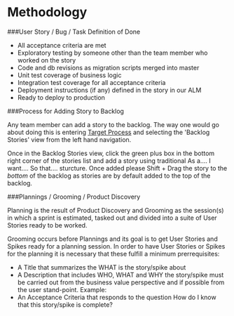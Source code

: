 Methodology
===========


###User Story / Bug / Task Definition of Done

* All acceptance criteria are met
* Exploratory testing by someone other than the team member who worked on the story
* Code and db revisions as migration scripts merged into master
* Unit test coverage of business logic
* Integration test coverage for all acceptance criteria
* Deployment instructions (if any) defined in the story in our ALM 
* Ready to deploy to production

###Process for Adding Story to Backlog

Any team member can add a story to the backlog. The way one would go about doing this is entering [Target Process](https://orchardmile.tpondemand.com) and selecting the 'Backlog Stories' view from the left hand navigation.

Once in the Backlog Stories view, click the green plus box in the bottom right corner of the stories list and add a story using traditional As a.... I want.... So that.... sturcture. Once added please Shift + Drag the story to the _bottom_ of the backlog as stories are by default added to the top of the backlog.  

###Plannings / Grooming / Product Discovery

Planning is the result of Product Discovery and Grooming as the session(s) in which a sprint is estimated, tasked out and divided into a suite of User Stories ready to be worked.

Grooming occurs before Plannings and its goal is to get User Stories and Spikes ready for a planning session. In order to have User Stories or Spikes for the planning it is necessary that these fulfill a minimum prerrequisites: 
* A Title that summarizes the WHAT is the story/spike about
* A Description that includes WHO, WHAT and WHY the story/spike must be carried out from the business value perspective and if possible from the user stand-point. Example:
* An Acceptance Criteria that responds to the question How do I know that this story/spike is complete?

 



